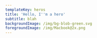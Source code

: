 ```yaml
---
templateKey: heros
title: 'Hello, I''m a hero'
subtitle: blah
backgroundImage: /img/bg-blob-green.svg
foregroundImage: /img/Macbook@2x.png
---
```


